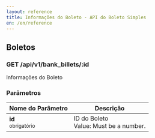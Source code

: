 ```yaml
---
layout: reference
title: Informações do Boleto - API do Boleto Simples
en: /en/reference
---
```


## Boletos

### GET /api/v1/bank_billets/:id
Informações do Boleto

### Parâmetros

<table class='table table-bordered'>
  <thead>
    <tr>
      <th>Nome do Parâmetro</th>
      <th>Descrição</th>
    </tr>
  </thead>
  <tbody>
    <tr>
      <td>
        <strong>id </strong><br>
        <small>
          obrigatório
        </small>
      </td>
      <td>
        ID do Boleto
        <br>
        Value: Must be a number.
      </td>
    </tr>
  </tbody>
</table>
